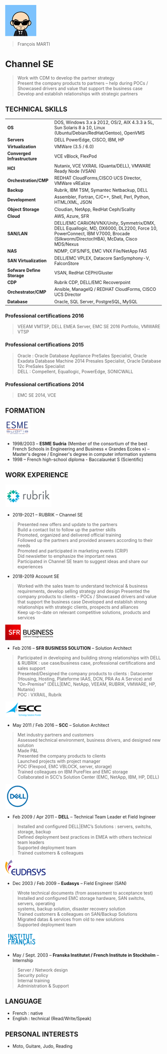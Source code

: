 ![alt Avatar](https://raw.githubusercontent.com/francois-le-ko4la/cv/master/logos/avatar.png)
<br />
>François MARTI <br />

# Channel SE
> Work with CDM to develop the partner strategy<br />
> Present the company products to partners – help during POCs / Showcased drivers and value that support the business case<br />
> Develop and establish relationships with strategic partners


## TECHNICAL SKILLS

| | |
|-|-|
| __OS__                 |   DOS, Windows 3.x à 2012, OS/2, AIX 4.3.3 à 5L, Sun Solaris 8 à 10, Linux (Ubuntu/Debian/RedHat/Gentoo), OpenVMS |
| __Servers__           | DELL PowerEdge, CISCO, IBM, HP  |
| __Virtualization__     |   VMWare (3.5 / 6.0)  |
| __Converged Infrastructure__        | VCE vBlock, FlexPod |
| __HCI__   |  Nutanix, VCE VXRAIL (Quanta/DELL), VMWARE Ready Node (VSAN) |
| __Orchestration/CMP__  | REDHAT CloudForms,CISCO UCS Director, VMWare vREalize |
| __Backup__ | Rubrik, IBM TSM, Symantec Netbackup, DELL|EMC AVAMAR / DataDomain, VEEAM
| __Development__           | Assembler, Fortran, C/C++, Shell, Perl, Python, HTML/XML, JSON |
| __Object Storage__ | Cloudian, NetApp, RedHat Ceph/Scality |
| __Cloud__ | AWS, Azure, SFR |
| __SAN/LAN__                | DELL/EMC CARiiON/VNX/Unity, Symmetrix/DMX, DELL Equallogic, MD, DX6000, DL2200, Force 10, PowerConnect, IBM V7000, Brocade (Silkworm/Director/HBA), McData, Cisco MDS/Nexus |
| __NAS__ | NDMP, CIFS/NFS, EMC VNX File/NetApp FAS |
| __SAN Virtualization__ | DELL/EMC VPLEX, Datacore SanSymphony-V, FalconStore
| __Sofware Define Storage__         | VSAN, RedHat CEPH/Gluster |
| __CDP__                | Rubrik CDP, DELL/EMC Recoverpoint |
| __Orchestrator/CMP__ | Ansible, ManageIQ / REDHAT CloudForms, CISCO UCS Director |
| __Database__ | Oracle, SQL Server, PostgreSQL, MySQL |

### Professional certifications 2016
> VEEAM VMTSP, DELL EMEA Server, EMC SE 2016 Portfolio, VMWARE VTSP

### Professional certifications 2015
> Oracle : Oracle Database Appliance PreSales Specialist, Oracle Exadata Database Machine 2014 Presales Specialist, Oracle Database 12c PreSales Specialist <br />
> DELL : Compellent, Equallogic, PowerEdge, SONICWALL

### Professional certifications 2014
> EMC SE 2014,
> VCE

## FORMATION
![Alt ESME](https://raw.githubusercontent.com/francois-le-ko4la/cv/master/logos/ESME.png)
- 1998/2003 – __ESME Sudria__ (Member of the consortium of the best French Schools in Engineering and Business « Grandes Ecoles ») – Master's degree / Engineer's degree in computer information systems
- 1998 – French high-school diploma - Baccalauréat S (Scientific)

## WORK EXPERIENCE
![Alt SFR](https://raw.githubusercontent.com/francois-le-ko4la/cv/master/logos/rubrik-150.png)
- 2019-2021 – RUBRIK – Channel SE
> Presented new offers and update to the partners<br />
> Build a contact list to follow up the partner skills<br />
> Promoted, organized and delivered official training<br />
> Followed up the partners and provided answers according to their needs<br />
> Promoted and participated in marketing events (CRIP)<br />
> Did newsletter to emphasize the important news<br />
> Participated in Channel SE team to suggest ideas and share our experiences

- 2018-2019 Account SE
> Worked with the sales team to understand technical & business requirements, develop selling strategy and design
> Presented the company products to clients – POCs / Showcased drivers and value that support the business case
> Developed and establish strong relationships with strategic clients, prospects and alliances<br />
> Keep up-to-date on relevant competitive solutions, products and services

![Alt SFR](https://raw.githubusercontent.com/francois-le-ko4la/cv/master/logos/SFRBusiness.png)
- Feb 2016 – __SFR BUSINESS SOLUTION__ – Solution Architect

> Participated in developing and building strong relationships with DELL & RUBRIK : use case/business case, professional certifications and sales support <br />
> Presented/Designed the company products to clients : Datacenter (Housing, Hosting,
Plateforme IAAS, DCN, PRA As A Service) and "On-Premise" (DELL|EMC, NetApp, VEEAM, RUBRIK, VMWARE, HP, Nutanix) <br />
> POC : VXRAIL, Rubrik <br />

![Alt SCC](https://raw.githubusercontent.com/francois-le-ko4la/cv/master/logos/SCC.png)
- May 2011 / Feb 2016 – __SCC__ – Solution Architect

> Met industry partners and customers <br />
> Assessed technical environment, business drivers, and designed new solution <br />
> Made P&L <br />
> Presented the company products to clients <br />
> Launched projects with project manager <br />
> POC (Flexpod, EMC VBLOCK, server, storage) <br />
> Trained colleagues on IBM PureFlex and EMC storage <br />
> Collaborated in SCC’s Solution Center (EMC, NetApp, IBM, HP, DELL) <br />

![Alt DELL](https://raw.githubusercontent.com/francois-le-ko4la/cv/master/logos/DELL.png)
- Feb 2009 / Apr 2011 – __DELL__ – Technical Team Leader et Field Ingineer
> Installed and configured DELL|EMC’s Solutions : servers, switchs, storage, backup <br />
> Defined deployment best practices in EMEA with others technical team leaders <br />
> Supported deployment team <br />
> Trained customers & colleagues <br />

![Alt Eudasys](https://raw.githubusercontent.com/francois-le-ko4la/cv/master/logos/Eudasys.png)
- Dec 2003 / Feb 2009 – __Eudasys__ – Field Engineer (SAN)
> Wrote technical documents (from assessment to acceptance test) <br />
> Installed and configured EMC storage hardware, SAN switchs, servers, operating <br />
systems, backup solution, disaster recovery solution <br />
> Trained customers & colleagues on SAN/Backup Solutions <br />
> Migrated datas & services from old to new solutions <br />
> Supported deployment team <br />

![Alt IFS](https://raw.githubusercontent.com/francois-le-ko4la/cv/master/logos/InstitutFrancais.png)
- May / Sept. 2003 – __Franska Institutet / French Institute in Stockholm__ – Internship
> Server / Network design<br />
> Security policy<br />
> Internal training<br />
> Administration & Support

## LANGUAGE
- French : native
- English : technical (Read/Write/Speak)

## PERSONAL INTERESTS
- Moto, Guitare, Judo, Reading
